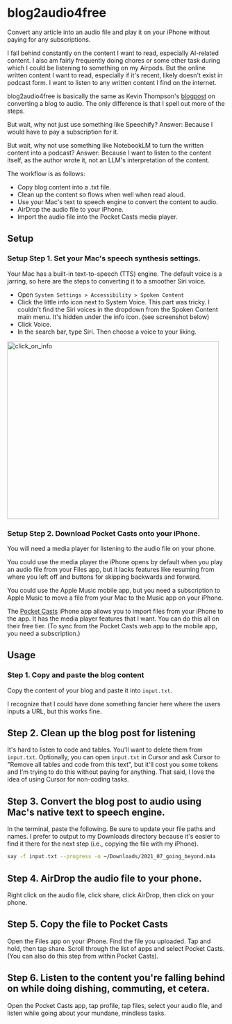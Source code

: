 # blog2audio4free

Convert any article into an audio file and play it on your iPhone without paying for any subscriptions.

I fall behind constantly on the content I want to read, especially AI-related content. I also am fairly frequently doing chores or some other task during which I could be listening to something on my Airpods. But the online written content I want to read, especially if it's recent, likely doesn't exist in podcast form. I want to listen to any written content I find on the internet. 

blog2audio4free is basically the same as Kevin Thompson's [blogpost](https://kevinthompson.info/blog/converting-blog-posts-to-audio-files/) on converting a blog to audio. The only difference is that I spell out more of the steps. 

But wait, why not just use something like Speechify? Answer: Because I would have to pay a subscription for it. 

But wait, why not use something like NotebookLM to turn the written content into a podcast? Answer: Because I want to listen to the content itself, as the author wrote it, not an LLM's interpretation of the content.

The workflow is as follows:
 - Copy blog content into a .txt file.
 - Clean up the content so flows when well when read aloud.
 - Use your Mac's text to speech engine to convert the content to audio.
 - AirDrop the audio file to your iPhone.
 - Import the audio file into the Pocket Casts media player.

## Setup

### Setup Step 1. Set your Mac's speech synthesis settings. 

Your Mac has a built-in text-to-speech (TTS) engine. The default voice is a jarring, so here are the steps to converting it to a smoother Siri voice.

  - Open `System Settings > Accessibility > Spoken Content`
  - Click the little info icon next to System Voice. This part was tricky. I couldn't find the Siri voices in the dropdown from the Spoken Content main menu. It's hidden under the info icon. (see screenshot below)
  - Click Voice. 
  - In the search bar, type Siri. Then choose a voice to your liking.

<img width="487" height="408" alt="click_on_info" src="https://github.com/user-attachments/assets/b1ab28c0-69c5-4485-8045-4a63ad411525" />

### Setup Step 2. Download Pocket Casts onto your iPhone.

You will need a media player for listening to the audio file on your phone. 

You could use the media player the iPhone opens by default when you play an audio file from your Files app, but it lacks features like resuming from where you left off and buttons for skipping backwards and forward. 

You could use the Apple Music mobile app, but you need a subscription to Apple Music to move a file from your Mac to the Music app on your iPhone. 

The [Pocket Casts](https://apps.apple.com/us/app/pocket-casts-podcast-player/id414834813) iPhone app allows you to import files from your iPhone to the app. It has the media player features that I want. You can do this all on their free tier. (To sync from the Pocket Casts web app to the mobile app, you need a subscription.)

## Usage

### Step 1. Copy and paste the blog content

Copy the content of your blog and paste it into `input.txt`.

I recognize that I could have done something fancier here where the users inputs a URL, but this works fine. 

## Step 2. Clean up the blog post for listening

It's hard to listen to code and tables. You'll want to delete them from `input.txt`. Optionally, you can open `input.txt` in Cursor and ask Cursor to "Remove all tables and code from this text", but it'll cost you some tokens and I'm trying to do this without paying for anything. That said, I love the idea of using Cursor for non-coding tasks. 

## Step 3. Convert the blog post to audio using Mac's native text to speech engine.

In the terminal, paste the following. Be sure to update your file paths and names. I prefer to output to my Downloads directory because it's easier to find it there for the next step (i.e., copying the file with my iPhone). 

```bash
say -f input.txt --progress -o ~/Downloads/2021_07_going_beyond.m4a
```

## Step 4. AirDrop the audio file to your phone.

Right click on the audio file, click share, click AirDrop, then click on your phone. 

## Step 5. Copy the file to Pocket Casts

Open the Files app on your iPhone. Find the file you uploaded. Tap and hold, then tap share. Scroll through the list of apps and select Pocket Casts. (You can also do this step from within Pocket Casts).

## Step 6. Listen to the content you're falling behind on while doing dishing, commuting, et cetera. 

Open the Pocket Casts app, tap profile, tap files, select your audio file, and listen while going about your mundane, mindless tasks.
